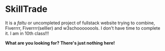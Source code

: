 # SkillTrade
It is a *faltu* or uncompleted project of fullstack website trying to combine, Fiverrrr, Fiverrrr(selller) and w3schoooooools. I don't have time to complete it. I am in 10th class!!!

<b>What are you looking for? There's just nothing here!</b>
